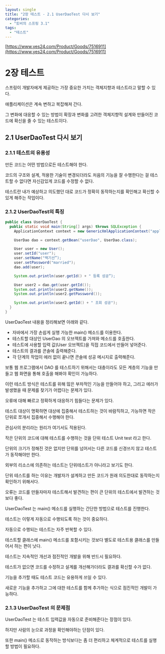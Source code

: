 ```yaml
---
layout: single
title: "2장 테스트 - 2.1 UserDaoTest 다시 보기"
categories:
  - "토비의 스프링 3.1"
tags:
  - "테스트"
---
```


[https://www.yes24.com/Product/Goods/7516911](https://www.yes24.com/Product/Goods/7516911)

# 2장 테스트

스프링이 개발자에게 제공하는 가장 중요한 가치는 객체지향과 테스트라고 말할 수 있다.

애플리케이션은 계속 변하고 복잡해져 간다.

그 변화에 대응할  수 있는 방법이 확장과 변화를 고려한 객체지향적 설계와 만들어진 코드에 확신을 줄 수 있는 테스트이다.

<!--more-->

## 2.1 UserDaoTest 다시 보기

### 2.1.1 테스트의 유용성

만든 코드는 어떤 방법으로든 테스트해야 한다.

코드의 구조와 설계, 적용한 기술이 변경되더라도 처음의 기능을 잘 수행한다는 걸 테스트할 수 없다면 자신감있게 코드를 수정할 수 없다.

테스트란 내가 예상하고 의도했던 대로 코드가 정확히 동작하는지를 확인해고 확신할 수 있게 해주는 작업이다.

### 2.1.2 UserDaoTest의 특징

```java
public class UserDaoTest {
  public static void main(String[] args) throws SQLException {
    ApplicationContext context = new GenericXmlApplicationContext("applicationcontext.xml");

    UserDao dao = context.getBean("userDao", UserDao.class);

    User user = new User();
    user.setId("user");
    user.setName("백기선”);
    user.setPassword("married");
    dao.add(user);

    System.out.println(user.getId() + " 등록 성공”);

    User user2 = dao.get(user.getId());
    System.out.println(user2.getName());
    System.out.println(user2.getPassword());

    System.out.println(user2.getId() + " 조회 성공");
  }
}
```

UserDaoTest 내용을 정리해보면 아래와 같다.

- 자바에서 가장 손쉽게 실행 가능한 main() 메소드를 이용한다.
- 테스트할 대상인 UserDao 의 오브젝트를 가져와 메소드를 호출한다.
- 테스트에 사용할 입력 값(User 오브젝트)을 직접 코드에서 만들어 넣어준다.
- 테스트의 결과를 콘솔에 출력해준다.
- 각 단계의 작업이 에러 없이 끝나면 콘솔에 성공 메시지로 출력해준다.

보통 웹 프로그램에서 DAO 를 테스트하기 위해서는 대충이라도 모든 계층의 기능을 만들고 웹 화면을 통해 호출을 해봐야 확인이 가능하다.

이런 테스트 방식은 테스트를 위해 많은 부차적인 기능을 만들어야 하고, 그리고 에러가 발생했을 때 문제를 찾기가 어렵다는 문제가 있다.

오류에 대해 빠르고 정확하게 대응하기 힘들다는 문제가 있다.

테스트 대상이 명확하면 대상에 집중해서 테스트하는 것이 바람직하고, 가능하면 작은 단위로 쪼개서 집중해서 수행해야 한다.

관심사의 분리라는 원리가 여기서도 적용된다.

작은 단위의 코드에 대해 테스트를 수행하는 것을 단위 테스트 Unit test 라고 한다.

단위의 크기가 정해진 것은 없지만 단위를 넘어서는 다른 코드를 신경쓰지 않고 테스트가 동작해야만 한다.

외부의 리소스에 의존하는 테스트는 단위테스트가 아니라고 보기도 한다.

단위 테스트를 하는 이유는 개발자가 설계하고 만든 코드가 원래 의도한대로 동작하는지 확인하기 위해서다.

오류는 코드를 만들자마자 테스트해서 발견하는 편이 큰 단위의 테스트에서 발견하는 것보다 좋다.

UserDaoTest 는 main() 메소드를 실행하는 간단한 방법으로 테스트를 진행한다.

테스트는 이렇게 자동으로 수행되도록 하는 것이 중요하다.

자동으로 수행되는 테스트는 자주 반복할 수 있다.

테스트할 클래스에 main() 메소드를 포함시키는 것보다 별도로 테스트용 클래스를 만들어서 하는 편이 낫다.

테스트는 지속적인 개선과 점진적인 개발을 위해 반드시 필요하다.

테스트가 없으면 코드를 수정하고 설계를 개선해가더라도 결과를 확신할 수가 없다.

기능을 추가할 때도 테스트 코드는 유용하게 쓰일 수 있다.

새로운 기능을 추가하고 그에 대한 테스트를 함께 추가하는 식으로 점진적인 개발이 가능하다.

### 2.1.3 UserDaoTest 의 문제점

UserDaoTest 는 테스트 입력값을 자동으로 준비해준다는 장점이 있다.

하지만 사람의 눈으로 과정을 확인해야하는 단점이 있다.

또한 main() 메소드로 동작하는 방식보다는 좀 더 편리하고 체계적으로 테스트를 실행할 방법이 필요하다.
